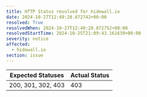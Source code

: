 ```yaml
---
title: HTTP Status resolved for hidewall.io
date: 2024-10-27T12:49:28.872742+00:00
resolved: True
resolvedWhen: 2024-10-27T12:49:28.872752+00:00
resolvedStartTime: 2024-10-25T21:09:43.161639+00:00
severity: notice
affected:
  - hidewall.io
section: issue
---
```


| Expected Statuses | Actual Status  |
|-------------------|----------------|
| 200, 301, 302, 403 | 403 |
